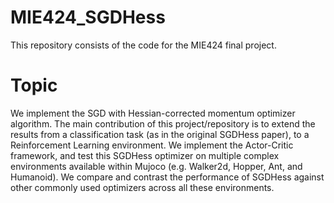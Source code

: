 # MIE424_SGDHess
This repository consists of the code for the MIE424 final project. 

# Topic
We implement the SGD with Hessian-corrected momentum optimizer algorithm. 
The main contribution of this project/repository is to extend the results from a classification task (as in the original SGDHess paper), to a Reinforcement Learning environment. 
We implement the Actor-Critic framework, and test this SGDHess optimizer on multiple complex environments available within Mujoco (e.g. Walker2d, Hopper, Ant, and Humanoid). 
We compare and contrast the performance of SGDHess against other commonly used optimizers across all these environments.
